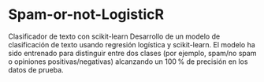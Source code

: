 # Spam-or-not-LogisticR
Clasificador de texto con scikit-learn Desarrollo de un modelo de clasificación de texto usando regresión logística y scikit-learn. El modelo ha sido entrenado para distinguir entre dos clases (por ejemplo, spam/no spam o opiniones positivas/negativas) alcanzando un 100 % de precisión en los datos de prueba.
